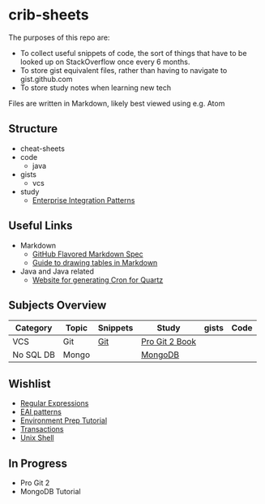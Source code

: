 # crib-sheets

The purposes of this repo are:
* To collect useful snippets of code, the sort of things that have to be looked up on StackOverflow once every 6 months.
* To store gist equivalent files, rather than having to navigate to gist.github.com
* To store study notes when learning new tech

Files are written in Markdown, likely best viewed using e.g. Atom

## Structure
* cheat-sheets
* code
    * java
* gists
    * vcs
* study
    * [Enterprise Integration Patterns](/study/eai.md)


## Useful Links
* Markdown
  * [GitHub Flavored Markdown Spec](https://github.github.com/gfm/)
  * [Guide to drawing tables in Markdown](https://www.tablesgenerator.com/markdown_tables)
* Java and Java related
  * [Website for generating Cron for Quartz](https://www.freeformatter.com/cron-expression-generator-quartz.html)

## Subjects Overview
| Category | Topic | Snippets | Study | gists | Code |
| --- | --- | --- | --- | --- | --- |
| VCS | Git | [Git](/vcs/git.md) | [Pro Git 2 Book](/study/git_progit2.md) | | |
| No SQL DB | Mongo |  | [MongoDB](/study/mongo_tutorialspoint.md) |  |  |


## Wishlist
* [Regular Expressions](/regex.md)
* [EAI patterns](/eai.md)
* [Environment Prep Tutorial](/environment_setup.md)
* [Transactions](/transactions.md)
* [Unix Shell](/unix.md)

## In Progress
* Pro Git 2
* MongoDB Tutorial
